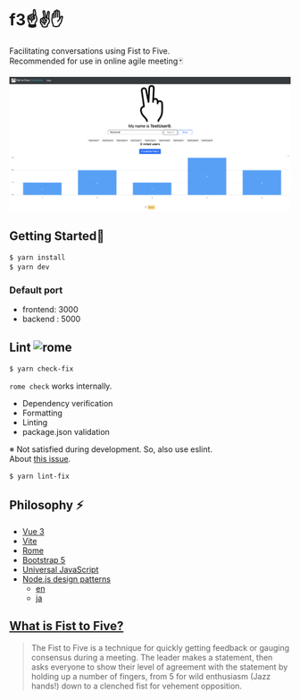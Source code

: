 # f3:point_up::v::raised_hand:
Facilitating conversations using Fist to Five.  
Recommended for use in online agile meeting:black_joker:

![Screenshot](./screenshot.png)

## Getting Started:rocket:

```zsh
$ yarn install
$ yarn dev
```
### Default port
- frontend: 3000
- backend : 5000

## Lint <img src="https://avatars0.githubusercontent.com/u/44216277?s=88&v=4" alt="rome" width=25 />

```zsh
$ yarn check-fix
```
`rome check` works internally.
- Dependency verification
- Formatting
- Linting
- package.json validation

※ Not satisfied during development. So, also use eslint.  
About [this issue](https://github.com/romefrontend/rome/issues/1177).
```zsh
$ yarn lint-fix
```

## Philosophy ⚡
- [Vue 3](https://github.com/vuejs/vue-next)
- [Vite](https://github.com/vitejs/vite)
- [Rome](https://romefrontend.dev/)
- [Bootstrap 5](https://v5.getbootstrap.jp/)
- [Universal JavaScript](https://cdb.reacttraining.com/universal-javascript-4761051b7ae9#.d39eaqcjp)
- [Node.js design patterns](https://github.com/PacktPublishing/Node.js_Design_Patterns_Second_Edition_Code)
  - [en](https://www.amazon.co.jp/Node-Js-Design-Patterns-Mario-Casciaro/dp/1785885588)
  - [ja](https://www.oreilly.co.jp/books/9784873118734/)

## [What is Fist to Five?](https://www.lucidmeetings.com/glossary/fist-five)
> The Fist to Five is a technique for quickly getting feedback or gauging consensus during a meeting. The leader makes a statement, then asks everyone to show their level of agreement with the statement by holding up a number of fingers, from 5 for wild enthusiasm (Jazz hands!) down to a clenched fist for vehement opposition.
